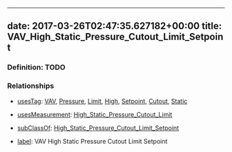 
---
date: 2017-03-26T02:47:35.627182+00:00
title: VAV_High_Static_Pressure_Cutout_Limit_Setpoint
---
### Definition: TODO

### Relationships

* [usesTag](https://brickschema.org/schema/1.0/BrickFrame#usesTag): [VAV](https://brickschema.org/schema/1.0/BrickTag#VAV), [Pressure](https://brickschema.org/schema/1.0/BrickTag#Pressure), [Limit](https://brickschema.org/schema/1.0/BrickTag#Limit), [High](https://brickschema.org/schema/1.0/BrickTag#High), [Setpoint](https://brickschema.org/schema/1.0/BrickTag#Setpoint), [Cutout](https://brickschema.org/schema/1.0/BrickTag#Cutout), [Static](https://brickschema.org/schema/1.0/BrickTag#Static)

* [usesMeasurement](https://brickschema.org/schema/1.0/BrickFrame#usesMeasurement): [High_Static_Pressure_Cutout_Limit](https://brickschema.org/schema/1.0/Brick#High_Static_Pressure_Cutout_Limit)

* [subClassOf](http://www.w3.org/2000/01/rdf-schema#subClassOf): [High_Static_Pressure_Cutout_Limit_Setpoint](https://brickschema.org/schema/1.0/Brick#High_Static_Pressure_Cutout_Limit_Setpoint)

* [label](http://www.w3.org/2000/01/rdf-schema#label): VAV High Static Pressure Cutout Limit Setpoint
